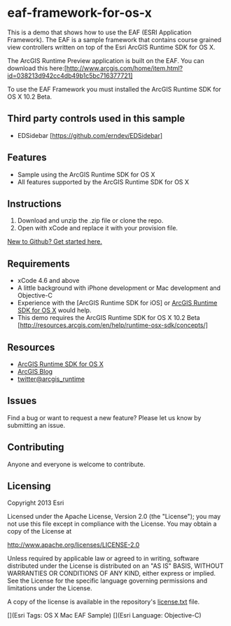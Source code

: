 # eaf-framework-for-os-x

This is a demo that shows how to use the EAF (ESRI Application Framework). The EAF is a sample framework that contains course grained view controllers written on top of the Esri ArcGIS Runtime SDK for OS X.

The ArcGIS Runtime Preview application is built on the EAF. You can download this here:[http://www.arcgis.com/home/item.html?id=038213d942cc4db49b1c5bc716377721]

To use the EAF Framework you must installed the ArcGIS Runtime SDK for OS X 10.2 Beta.

## Third party controls used in this sample

* EDSidebar [https://github.com/erndev/EDSidebar]

## Features
* Sample using the ArcGIS Runtime SDK for OS X
* All features supported by the ArcGIS Runtime SDK for OS X

## Instructions

1. Download and unzip the .zip file or clone the repo.
2. Open with xCode and replace it with your provision file.

[New to Github? Get started here.](https://github.com/)

## Requirements

* xCode 4.6 and above
* A little background with iPhone development or Mac development and Objective-C
* Experience with the [ArcGIS Runtime SDK for iOS] or [ArcGIS Runtime SDK for OS X](http://www.esri.com/) would help.
* This demo requires the ArcGIS Runtime SDK for OS X 10.2 Beta [http://resources.arcgis.com/en/help/runtime-osx-sdk/concepts/]

## Resources

* [ArcGIS Runtime SDK for OS X](http://resources.arcgis.com/en/communities/runtime-osx-sdk/)
* [ArcGIS Blog](http://blogs.esri.com/esri/arcgis/)
* [twitter@arcgis_runtime](http://twitter.com/arcgis_runtime)

## Issues

Find a bug or want to request a new feature?  Please let us know by submitting an issue.

## Contributing

Anyone and everyone is welcome to contribute. 

## Licensing
Copyright 2013 Esri

Licensed under the Apache License, Version 2.0 (the "License");
you may not use this file except in compliance with the License.
You may obtain a copy of the License at

   http://www.apache.org/licenses/LICENSE-2.0

Unless required by applicable law or agreed to in writing, software
distributed under the License is distributed on an "AS IS" BASIS,
WITHOUT WARRANTIES OR CONDITIONS OF ANY KIND, either express or implied.
See the License for the specific language governing permissions and
limitations under the License.

A copy of the license is available in the repository's [license.txt]( https://raw.github.com/Esri/switch-basemaps-js/master/license.txt) file.

[](Esri Tags: OS X Mac EAF Sample)
[](Esri Language: Objective-C)
